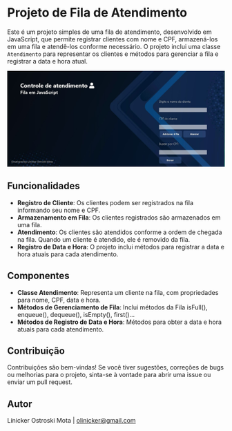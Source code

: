 # Projeto de Fila de Atendimento

Este é um projeto simples de uma fila de atendimento, desenvolvido em JavaScript, que permite registrar clientes com nome e CPF, armazená-los em uma fila e atendê-los conforme necessário. O projeto inclui uma classe `Atendimento` para representar os clientes e métodos para gerenciar a fila e registrar a data e hora atual.

<img src="./sources/image2.jpg" alt="Exemplo imagem" width="900px">

## Funcionalidades

- **Registro de Cliente**: Os clientes podem ser registrados na fila informando seu nome e CPF.
- **Armazenamento em Fila**: Os clientes registrados são armazenados em uma fila.
- **Atendimento**: Os clientes são atendidos conforme a ordem de chegada na fila. Quando um cliente é atendido, ele é removido da fila.
- **Registro de Data e Hora**: O projeto inclui métodos para registrar a data e hora atuais para cada atendimento.

## Componentes

- **Classe Atendimento**: Representa um cliente na fila, com propriedades para nome, CPF, data e hora.
- **Métodos de Gerenciamento de Fila**: Inclui métodos da Fila isFull(), enqueue(), dequeue(), isEmpty(), first()...
- **Métodos de Registro de Data e Hora**: Métodos para obter a data e hora atuais para cada atendimento.

## Contribuição

Contribuições são bem-vindas! Se você tiver sugestões, correções de bugs ou melhorias para o projeto, sinta-se à vontade para abrir uma issue ou enviar um pull request.

## Autor
Línicker Ostroski Mota | olinicker@gmail.com
